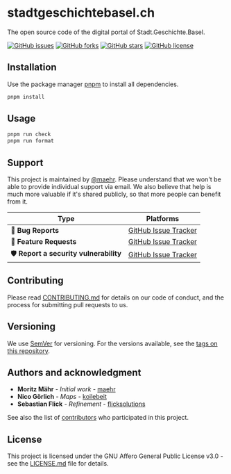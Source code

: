 # stadtgeschichtebasel.ch

The open source code of the digital portal of Stadt.Geschichte.Basel.

[![GitHub issues](https://img.shields.io/github/issues/Stadt-Geschichte-Basel/stadtgeschichtebasel.ch.svg)](https://github.com/Stadt-Geschichte-Basel/stadtgeschichtebasel.ch/issues)
[![GitHub forks](https://img.shields.io/github/forks/Stadt-Geschichte-Basel/stadtgeschichtebasel.ch.svg)](https://github.com/Stadt-Geschichte-Basel/stadtgeschichtebasel.ch/network)
[![GitHub stars](https://img.shields.io/github/stars/Stadt-Geschichte-Basel/stadtgeschichtebasel.ch.svg)](https://github.com/Stadt-Geschichte-Basel/stadtgeschichtebasel.ch/stargazers)
[![GitHub license](https://img.shields.io/github/license/Stadt-Geschichte-Basel/stadtgeschichtebasel.ch.svg)](https://github.com/Stadt-Geschichte-Basel/stadtgeschichtebasel.ch/blob/main/LICENSE.md)

## Installation

Use the package manager [pnpm](https://pnpm.io/installation) to install all dependencies.

```bash
pnpm install
```

## Usage

```bash
pnpm run check
pnpm run format
```

## Support

This project is maintained by [@maehr](https://github.com/maehr). Please understand that we won't be able to provide individual support via email. We also believe that help is much more valuable if it's shared publicly, so that more people can benefit from it.

| Type                                   | Platforms                                                                                        |
| -------------------------------------- | ------------------------------------------------------------------------------------------------ |
| 🚨 **Bug Reports**                     | [GitHub Issue Tracker](https://github.com/Stadt-Geschichte-Basel/stadtgeschichtebasel.ch/issues) |
| 🎁 **Feature Requests**                | [GitHub Issue Tracker](https://github.com/Stadt-Geschichte-Basel/stadtgeschichtebasel.ch/issues) |
| 🛡 **Report a security vulnerability** | [GitHub Issue Tracker](https://github.com/Stadt-Geschichte-Basel/stadtgeschichtebasel.ch/issues) |

## Contributing

Please read [CONTRIBUTING.md](CONTRIBUTING.md) for details on our code of conduct, and the process for submitting pull requests to us.

## Versioning

We use [SemVer](http://semver.org/) for versioning. For the versions available, see the [tags on this repository](https://github.com/Stadt-Geschichte-Basel/stadtgeschichtebasel.ch/tags).

## Authors and acknowledgment

- **Moritz Mähr** - _Initial work_ - [maehr](https://github.com/maehr)
- **Nico Görlich** - _Maps_ - [koilebeit](https://github.com/koilebeit)
- **Sebastian Flick** - _Refinement_ - [flicksolutions](https://github.com/flicksolutions)

See also the list of [contributors](https://github.com/Stadt-Geschichte-Basel/stadtgeschichtebasel.ch/graphs/contributors) who participated in this project.

## License

This project is licensed under the GNU Affero General Public License v3.0 - see the [LICENSE.md](LICENSE.md) file for details.
